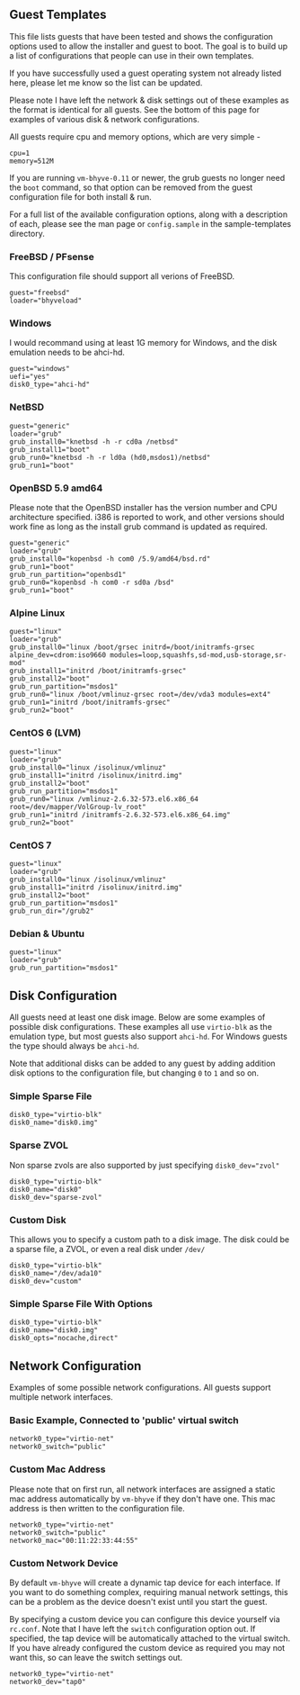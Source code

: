 ## Guest Templates

This file lists guests that have been tested and shows the configuration options
used to allow the installer and guest to boot. The goal is to build up a list
of configurations that people can use in their own templates.

If you have successfully used a guest operating system not already listed here, 
please let me know so the list can be updated.

Please note I have left the network & disk settings out of these examples as
the format is identical for all guests. See the bottom of this page for
examples of various disk & network configurations.

All guests require cpu and memory options, which are very simple - 

    cpu=1
    memory=512M

If you are running `vm-bhyve-0.11` or newer, the grub guests no longer
need the `boot` command, so that option can be removed from the guest 
configuration file for both install & run.

For a full list of the available configuration options, along with a description
of each, please see the man page or `config.sample` in the sample-templates directory.

### FreeBSD / PFsense

This configuration file should support all verions of FreeBSD.

    guest="freebsd"
    loader="bhyveload"

### Windows

I would recommand using at least 1G memory for Windows, and the disk
emulation needs to be ahci-hd.

    guest="windows"
    uefi="yes"
    disk0_type="ahci-hd"

### NetBSD

    guest="generic"
    loader="grub"
    grub_install0="knetbsd -h -r cd0a /netbsd"
    grub_install1="boot"
    grub_run0="knetbsd -h -r ld0a (hd0,msdos1)/netbsd"
    grub_run1="boot"

### OpenBSD 5.9 amd64

Please note that the OpenBSD installer has the version number and CPU
architecture specified. i386 is reported to work, and other versions 
should work fine as long as the install grub command is updated as required.

    guest="generic"
    loader="grub"
    grub_install0="kopenbsd -h com0 /5.9/amd64/bsd.rd"
    grub_run1="boot"
    grub_run_partition="openbsd1"
    grub_run0="kopenbsd -h com0 -r sd0a /bsd"
    grub_run1="boot"

### Alpine Linux

    guest="linux"
    loader="grub"
    grub_install0="linux /boot/grsec initrd=/boot/initramfs-grsec alpine_dev=cdrom:iso9660 modules=loop,squashfs,sd-mod,usb-storage,sr-mod"
    grub_install1="initrd /boot/initramfs-grsec"
    grub_install2="boot"
    grub_run_partition="msdos1"
    grub_run0="linux /boot/vmlinuz-grsec root=/dev/vda3 modules=ext4"
    grub_run1="initrd /boot/initramfs-grsec"
    grub_run2="boot"

### CentOS 6 (LVM)

    guest="linux"
    loader="grub"
    grub_install0="linux /isolinux/vmlinuz"
    grub_install1="initrd /isolinux/initrd.img"
    grub_install2="boot"
    grub_run_partition="msdos1"
    grub_run0="linux /vmlinuz-2.6.32-573.el6.x86_64 root=/dev/mapper/VolGroup-lv_root"
    grub_run1="initrd /initramfs-2.6.32-573.el6.x86_64.img"
    grub_run2="boot"

### CentOS 7

    guest="linux"
    loader="grub"
    grub_install0="linux /isolinux/vmlinuz"
    grub_install1="initrd /isolinux/initrd.img"
    grub_install2="boot"
    grub_run_partition="msdos1"
    grub_run_dir="/grub2"

### Debian & Ubuntu

    guest="linux"
    loader="grub"
    grub_run_partition="msdos1"

## Disk Configuration

All guests need at least one disk image.
Below are some examples of possible disk configurations.
These examples all use `virtio-blk` as the emulation type, but most guests
also support `ahci-hd`. For Windows guests the type should always be `ahci-hd`.

Note that additional disks can be added to any guest by adding addition disk
options to the configuration file, but changing `0` to `1` and so on.

### Simple Sparse File

    disk0_type="virtio-blk"
    disk0_name="disk0.img"

### Sparse ZVOL

Non sparse zvols are also supported by just specifying `disk0_dev="zvol"`

    disk0_type="virtio-blk"
    disk0_name="disk0"
    disk0_dev="sparse-zvol"

### Custom Disk

This allows you to specify a custom path to a disk image. The disk could be a sparse
file, a ZVOL, or even a real disk under `/dev/`

    disk0_type="virtio-blk"
    disk0_name="/dev/ada10"
    disk0_dev="custom"

### Simple Sparse File With Options

    disk0_type="virtio-blk"
    disk0_name="disk0.img"
    disk0_opts="nocache,direct"

## Network Configuration

Examples of some possible network configurations.
All guests support multiple network interfaces.

### Basic Example, Connected to 'public' virtual switch

    network0_type="virtio-net"
    network0_switch="public"

### Custom Mac Address

Please note that on first run, all network interfaces are assigned a static
mac address automatically by `vm-bhyve` if they don't have one. This mac address
is then written to the configuration file.

    network0_type="virtio-net"
    network0_switch="public"
    network0_mac="00:11:22:33:44:55"

### Custom Network Device

By default `vm-bhyve` will create a dynamic tap device for each interface. If you want
to do something complex, requiring manual network settings, this can be a problem as
the device doesn't exist until you start the guest.

By specifying a custom device you can configure this device yourself via `rc.conf`.
Note that I have left the `switch` configuration option out. If specified, the tap
device will be automatically attached to the virtual switch. If you have already configured
the custom device as required you may not want this, so can leave the switch settings out.

    network0_type="virtio-net"
    network0_dev="tap0"
